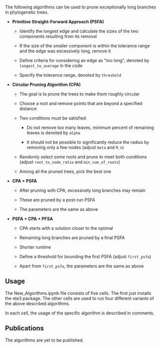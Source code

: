 The following algorithms can be used to prune exceptionally long branches in phylogenetic trees. 

- **Primitive Straight-Forward Approach (PSFA)**
    - Identify the longest edge and calculate the sizes of the two components resulting from its removal

    - If the size of the smaller component is within the tolerance range and the edge was excessively long, remove it
    
    - Define criteria for considering an edge as "too long", denoted by `longest_to_average` in the code

    - Specify the tolerance range, denoted by `threshold`

- **Circular Pruning Algorithm (CPA)**
    - The goal is to prune the trees to make them roughly circular

    - Choose a root and remove points that are beyond a specified distance

    - Two conditions must be satisfied:
    
      - Do not remove too many leaves, minimum percent of remaining leaves is denoted by `alpha`
        
      - It should not be possible to significantly reduce the radius by removing only a few nodes (adjust `beta` and `M_n`)

    - Randomly select some roots and prune to meet both conditions (adjust `root_to_node_ratio` and `min_num_of_roots`)

    - Among all the pruned trees, pick the best one

- **CPA + PSFA**
    - After pruning with CPA, excessively long branches may remain
        
    - These are pruned by a post-run PSFA
    
    - The parameters are the same as above

- **PSFA + CPA + PFSA**
    - CPA starts with a solution closer to the optimal

    - Remaining long branches are pruned by a final PSFA
        
    - Shorter runtime
 
    - Define a threshold for bounding the first PSFA (adjust `first_psfa`)
 
    - Apart from `first_psfa`, the parameters are the same as above


## Usage

The New_Algorithms.ipynb file consists of five cells. The first just installs the ete3 package. The other cells are used to run four different variants of the above described algorithms.

In each cell, the usage of the specific algorithm is described in comments. 



## Publications

The algorithms are yet to be published.
